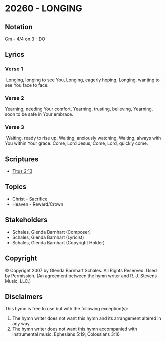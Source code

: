 # 20260 - LONGING

## Notation

Gm - 4/4 on 3 - DO

## Lyrics

### Verse 1

 Longing, longing to see You, Longing, eagerly hoping, Longing, wanting to see You face to face.

### Verse 2

Yearning, needing Your  comfort, Yearning, trusting, believing, Yearning, soon to be safe in Your embrace.

### Verse 3

 Waiting, ready to rise up, Waiting, anxiously watching, Waiting, always with You within Your grace. Come, Lord Jesus, Come, Lord, quickly come.


## Scriptures

- [Titus 2:13](https://www.biblegateway.com/passage/?search=Titus%202%3A13)

## Topics

- Christ - Sacrifice
- Heaven - Reward/Crown

## Stakeholders

- Schales, Glenda Barnhart (Composer)
- Schales, Glenda Barnhart (Lyricist)
- Schales, Glenda Barnhart (Copyright Holder)

## Copyright

© Copyright 2007 by Glenda Barnhart Schales.  All Rights Reserved. Used by Permission.
(An agreement between the hymn writer and R. J. Stevens Music, LLC.)

## Disclaimers

This hymn is free to use but with the following exception(s):
1. The hymn writer does not want this hymn and its arrangement altered in any way.
2. The hymn writer does not want this hymn accompanied with instrumental music.
Ephesians 5:19; Colossians 3:16

